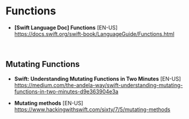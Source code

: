# Functions


- **[Swift Language Doc] Functions** [EN-US] <br>
https://docs.swift.org/swift-book/LanguageGuide/Functions.html

<br>

## Mutating Functions
- **Swift: Understanding Mutating Functions in Two Minutes** [EN-US] <br>
https://medium.com/the-andela-way/swift-understanding-mutating-functions-in-two-minutes-d9e363904e3a

- **Mutating methods** [EN-US] <br>
https://www.hackingwithswift.com/sixty/7/5/mutating-methods